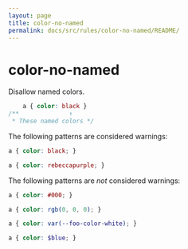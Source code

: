```yaml
---
layout: page
title: color-no-named
permalink: docs/src/rules/color-no-named/README/
---
```


# color-no-named

Disallow named colors.

```css
    a { color: black }
/**              ↑
 * These named colors */
```

The following patterns are considered warnings:

```css
a { color: black; }
```

```css
a { color: rebeccapurple; }
```

The following patterns are *not* considered warnings:

```css
a { color: #000; }
```

```css
a { color: rgb(0, 0, 0); }
```

```css
a { color: var(--foo-color-white); }
```

```scss
a { color: $blue; }
```

